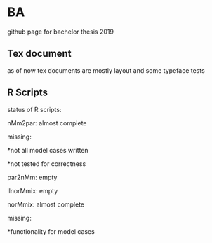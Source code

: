 # BA
github page for bachelor thesis 2019

## Tex document
as of now tex documents are mostly layout and some typeface tests

## R Scripts

status of R scripts:

nMm2par: almost complete

missing:

*not all model cases written

*not tested for correctness

par2nMm: empty

llnorMmix: empty

norMmix: almost complete

missing:

*functionality for model cases
